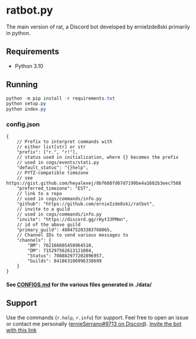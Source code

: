 # ratbot.py

The main version of rat, a Discord bot developed by ernieIzde8ski primarily in python.

## Requirements

- Python 3.10

## Running

~~~PowerShell
python -m pip install -r requirements.txt
python setup.py
python index.py
~~~

### config.json

~~~JSONC
{   
    // Prefix to interpret commands with
    // either list[str] or str 
    "prefix": ["r.", "r!"],
    // status used in initialization, where {} becomes the prefix
    // used in cogs/events/stati.py
    "default_status": "{}help",
    // PYTZ-compatible timezone
    // see https://gist.github.com/heyalexej/8bf688fd67d7199be4a1682b3eec7568
    "preferred_timezone": "EST",
    // link to a repo
    // used in cogs/commands/info.py
    "github": "https://github.com/ernieIzde8ski/ratbot",
    // invite to a guild
    // used in cogs/commands/info.py
    "invite": "https://discord.gg/rHyt33PMmn",
    // id of the above guild
    "primary_guild": 488475203303768065,
    // Channel IDs to send various messages to
    "channels": {
        "BM": 762166605458964510,
        "DM": 715297562613121084,
        "Status": 708882977202896957,
        "Guilds": 841863106996338699
    }
}
~~~

#### See [CONFIGS.md](CONFIGS.md) for the various files generated in ./data/

## Support

Use the commands (`r.help`, `r.info`) for support. Feel free to open an issue or contact me personally ([ernieSerrano#9713 on Discord](https://discord.gg/rHyt33PMmn)). [Invite the bot with this link](https://discord.com/oauth2/authorize?client_id=807262373147574312&scope=bot&permissions=2214915137)
